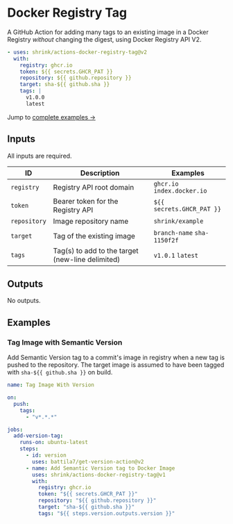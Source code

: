 # Docker Registry Tag

A GitHub Action for adding many tags to an existing image in a Docker Registry
_without_ changing the digest, using Docker Registry API V2.

```yaml
- uses: shrink/actions-docker-registry-tag@v2
  with:
    registry: ghcr.io
    token: ${{ secrets.GHCR_PAT }}
    repository: ${{ github.repository }}
    target: sha-${{ github.sha }}
    tags: |
      v1.0.0
      latest
```

Jump to [complete examples &rarr;][examples]

## Inputs

All inputs are required.

| ID  | Description | Examples |
| --- | ----------- | -------- |
| `registry` | Registry API root domain | `ghcr.io` `index.docker.io` |
| `token` | Bearer token for the Registry API | `${{ secrets.GHCR_PAT }}` |
| `repository` | Image repository name | `shrink/example` |
| `target` | Tag of the existing image | `branch-name` `sha-1150f2f` |
| `tags` | Tag(s) to add to the target (new-line delimited) | `v1.0.1` `latest` |

## Outputs

No outputs.

## Examples

### Tag Image with Semantic Version

Add Semantic Version tag to a commit's image in registry when a new tag is
pushed to the repository. The target image is assumed to have been tagged with
`sha-${{ github.sha }}` on build.

```yaml
name: Tag Image With Version

on:
  push:
    tags:
      - "v*.*.*"

jobs:
  add-version-tag:
    runs-on: ubuntu-latest
    steps:
      - id: version
        uses: battila7/get-version-action@v2
      - name: Add Semantic Version tag to Docker Image
        uses: shrink/actions-docker-registry-tag@v1
        with:
          registry: ghcr.io
          token: "${{ secrets.GHCR_PAT }}"
          repository: "${{ github.repository }}"
          target: "sha-${{ github.sha }}"
          tags: "${{ steps.version.outputs.version }}"
```

[battila7/get-version-action]: https://github.com/battila7/get-version-action
[examples]: #examples
